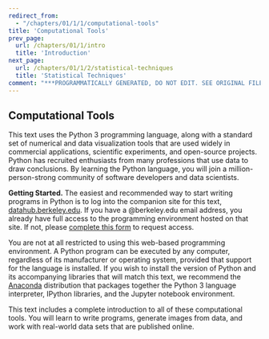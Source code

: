 ```yaml
---
redirect_from:
  - "/chapters/01/1/1/computational-tools"
title: 'Computational Tools'
prev_page:
  url: /chapters/01/1/intro
  title: 'Introduction'
next_page:
  url: /chapters/01/1/2/statistical-techniques
  title: 'Statistical Techniques'
comment: "***PROGRAMMATICALLY GENERATED, DO NOT EDIT. SEE ORIGINAL FILES IN /content***"
---
```

Computational Tools
-------------------

This text uses the Python 3 programming language, along with a standard set of
numerical and data visualization tools that are used widely in commercial
applications, scientific experiments, and open-source projects.
Python has recruited enthusiasts from many professions that use data to draw
conclusions. By learning the Python language, you will join a
million-person-strong community of software developers and data scientists.

**Getting Started.** The easiest and recommended way to start writing programs
in Python is to log into the companion site for this text,
[datahub.berkeley.edu](https://datahub.berkeley.edu). If you have a @berkeley.edu
email address, you already have full access to the programming environment hosted 
on that site. If not, please 
[complete this form](https://goo.gl/forms/saQpxdqzS2rKxjTc2) to request access.

You are not at all restricted to using this web-based programming environment.
A Python program can be executed by any computer, regardless of its
manufacturer or operating system, provided that support for the language is
installed. If you wish to install the version of Python and its accompanying
libraries that will match this text, we recommend the [Anaconda][download]
distribution that packages together the Python 3 language interpreter, IPython
libraries, and the Jupyter notebook environment.

   [download]: http://continuum.io/downloads

This text includes a complete introduction to all of these computational tools.
You will learn to write programs, generate images from data, and work with
real-world data sets that are published online.
